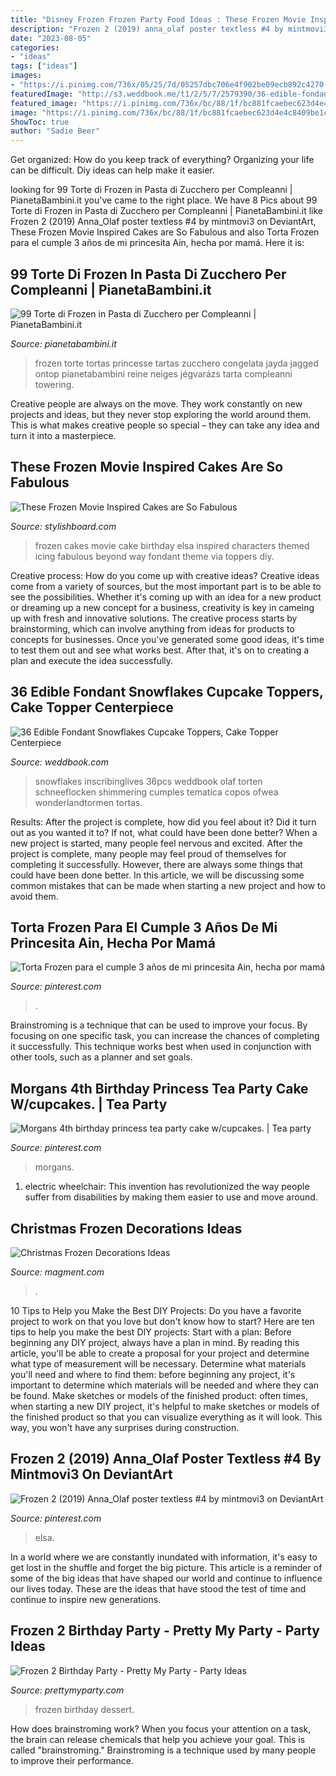 ```yaml
---
title: "Disney Frozen Frozen Party Food Ideas : These Frozen Movie Inspired Cakes Are So Fabulous"
description: "Frozen 2 (2019) anna_olaf poster textless #4 by mintmovi3 on deviantart"
date: "2023-08-05"
categories:
- "ideas"
tags: ["ideas"]
images:
- "https://i.pinimg.com/736x/05/25/7d/05257dbc706e4f902be09ecb892c4270--birthday-cakes-for-girls-th-birthday.jpg"
featuredImage: "http://s3.weddbook.me/t1/2/5/7/2579390/36-edible-fondant-snowflakes-cupcake-toppers-cake-topper-centerpiece-decorations-winter-garland-frozen-wonderland-cookie.jpg"
featured_image: "https://i.pinimg.com/736x/bc/88/1f/bc881fcaebec623d4e4c8409be1c5da4.jpg"
image: "https://i.pinimg.com/736x/bc/88/1f/bc881fcaebec623d4e4c8409be1c5da4.jpg"
ShowToc: true
author: "Sadie Beer"
---
```



Get organized: How do you keep track of everything?
Organizing your life can be difficult. Diy ideas can help make it easier.

	

		
looking for 99 Torte di Frozen in Pasta di Zucchero per Compleanni | PianetaBambini.it you've came to the right place. We have 8 Pics about 99 Torte di Frozen in Pasta di Zucchero per Compleanni | PianetaBambini.it like Frozen 2 (2019) Anna_Olaf poster textless #4 by mintmovi3 on DeviantArt, These Frozen Movie Inspired Cakes are So Fabulous and also Torta Frozen para el cumple 3 años de mi princesita Ain, hecha por mamá. Here it is:
		
    
## 99 Torte Di Frozen In Pasta Di Zucchero Per Compleanni | PianetaBambini.it

<img loading=lazy src="https://pianetabambini.it/wp-content/uploads/2015/02/Torta-Frozen-56.jpg" onerror="this.onerror=null;this.src='https://tse1.mm.bing.net/th?id=OIP.ucW9AoOJoziak7wPm9_0dgHaLH&amp;pid=15.1';" alt="99 Torte di Frozen in Pasta di Zucchero per Compleanni | PianetaBambini.it">

_Source: pianetabambini.it_

>frozen torte tortas princesse tartas zucchero congelata jayda jagged ontop pianetabambini reine neiges jégvarázs tarta compleanni towering. 

	

Creative people are always on the move. They work constantly on new projects and ideas, but they never stop exploring the world around them. This is what makes creative people so special – they can take any idea and turn it into a masterpiece.

    
## These Frozen Movie Inspired Cakes Are So Fabulous

<img loading=lazy src="http://www.stylishboard.com/wp-content/uploads/2014/06/227.jpg" onerror="this.onerror=null;this.src='https://tse1.mm.bing.net/th?id=OIP.PL0kM6i3790zjadU4lo2XQHaKl&amp;pid=15.1';" alt="These Frozen Movie Inspired Cakes are So Fabulous">

_Source: stylishboard.com_

>frozen cakes movie cake birthday elsa inspired characters themed icing fabulous beyond way fondant theme via toppers diy. 

	

Creative process: How do you come up with creative ideas?
Creative ideas come from a variety of sources, but the most important part is to be able to see the possibilities. Whether it's coming up with an idea for a new product or dreaming up a new concept for a business, creativity is key in cameing up with fresh and innovative solutions. The creative process starts by brainstorming, which can involve anything from ideas for products to concepts for businesses. Once you've generated some good ideas, it's time to test them out and see what works best. After that, it's on to creating a plan and execute the idea successfully.

    
## 36 Edible Fondant Snowflakes Cupcake Toppers, Cake Topper Centerpiece

<img loading=lazy src="http://s3.weddbook.me/t1/2/5/7/2579390/36-edible-fondant-snowflakes-cupcake-toppers-cake-topper-centerpiece-decorations-winter-garland-frozen-wonderland-cookie.jpg" onerror="this.onerror=null;this.src='https://tse3.mm.bing.net/th?id=OIP.1ZiX7l8hBNbVpwjmcc616wHaLH&amp;pid=15.1';" alt="36 Edible Fondant Snowflakes Cupcake Toppers, Cake Topper Centerpiece">

_Source: weddbook.com_

>snowflakes inscribinglives 36pcs weddbook olaf torten schneeflocken shimmering cumples tematica copos ofwea wonderlandtormen tortas. 

	

Results: After the project is complete, how did you feel about it? Did it turn out as you wanted it to? If not, what could have been done better?
When a new project is started, many people feel nervous and excited. After the project is complete, many people may feel proud of themselves for completing it successfully. However, there are always some things that could have been done better. In this article, we will be discussing some common mistakes that can be made when starting a new project and how to avoid them.

    
## Torta Frozen Para El Cumple 3 Años De Mi Princesita Ain, Hecha Por Mamá

<img loading=lazy src="https://i.pinimg.com/736x/29/be/b7/29beb764eb76efb47a2ce77ade94b8a0.jpg" onerror="this.onerror=null;this.src='https://tse1.mm.bing.net/th?id=OIP.Rm_GPLCPXRA0sDYVXEM24wHaOV&amp;pid=15.1';" alt="Torta Frozen para el cumple 3 años de mi princesita Ain, hecha por mamá">

_Source: pinterest.com_

>. 

	

Brainstroming is a technique that can be used to improve your focus. By focusing on one specific task, you can increase the chances of completing it successfully. This technique works best when used in conjunction with other tools, such as a planner and set goals.

    
## Morgans 4th Birthday Princess Tea Party Cake W/cupcakes. | Tea Party

<img loading=lazy src="https://i.pinimg.com/736x/05/25/7d/05257dbc706e4f902be09ecb892c4270--birthday-cakes-for-girls-th-birthday.jpg" onerror="this.onerror=null;this.src='https://tse1.mm.bing.net/th?id=OIP.o-TfgrNi50Q63k-4NsEhpwHaJ3&amp;pid=15.1';" alt="Morgans 4th birthday princess tea party cake w/cupcakes. | Tea party">

_Source: pinterest.com_

>morgans. 

	

1) electric wheelchair: This invention has revolutionized the way people suffer from disabilities by making them easier to use and move around.

    
## Christmas Frozen Decorations Ideas

<img loading=lazy src="http://magment.com/wp-content/uploads/2015/11/Christmas-Frozen-Decoration-9.jpg" onerror="this.onerror=null;this.src='https://tse3.mm.bing.net/th?id=OIP.XwyBMtBR4lyv-7IZUijacAHaLH&amp;pid=15.1';" alt="Christmas Frozen Decorations Ideas">

_Source: magment.com_

>. 

	

10 Tips to Help you Make the Best DIY Projects:
Do you have a favorite project to work on that you love but don't know how to start? Here are ten tips to help you make the best DIY projects: 
Start with a plan: Before beginning any DIY project, always have a plan in mind. By reading this article, you'll be able to create a proposal for your project and determine what type of measurement will be necessary. Determine what materials you'll need and where to find them: before beginning any project, it's important to determine which materials will be needed and where they can be found. Make sketches or models of the finished product: often times, when starting a new DIY project, it's helpful to make sketches or models of the finished product so that you can visualize everything as it will look. This way, you won't have any surprises during construction.

    
## Frozen 2 (2019) Anna_Olaf Poster Textless #4 By Mintmovi3 On DeviantArt

<img loading=lazy src="https://i.pinimg.com/736x/bc/88/1f/bc881fcaebec623d4e4c8409be1c5da4.jpg" onerror="this.onerror=null;this.src='https://tse1.mm.bing.net/th?id=OIP.ysQv2kgWKDqqZ3uu_QksYQHaJ3&amp;pid=15.1';" alt="Frozen 2 (2019) Anna_Olaf poster textless #4 by mintmovi3 on DeviantArt">

_Source: pinterest.com_

>elsa. 

	

In a world where we are constantly inundated with information, it's easy to get lost in the shuffle and forget the big picture. This article is a reminder of some of the big ideas that have shaped our world and continue to influence our lives today. These are the ideas that have stood the test of time and continue to inspire new generations.

    
## Frozen 2 Birthday Party - Pretty My Party - Party Ideas

<img loading=lazy src="https://zolpwsuwoq-flywheel.netdna-ssl.com/wp-content/uploads/2020/02/frozen-party-dessert-pops.jpg" onerror="this.onerror=null;this.src='https://tse1.mm.bing.net/th?id=OIP.fUeKO1K0Wwog31d1eAm_GQHaLF&amp;pid=15.1';" alt="Frozen 2 Birthday Party - Pretty My Party - Party Ideas">

_Source: prettymyparty.com_

>frozen birthday dessert. 

	

How does brainstroming work?
When you focus your attention on a task, the brain can release chemicals that help you achieve your goal. This is called "brainstroming." Brainstroming is a technique used by many people to improve their performance.

